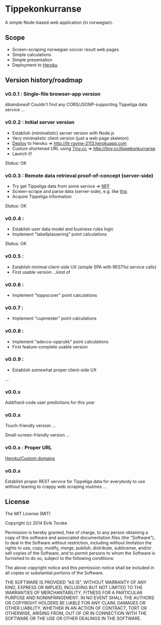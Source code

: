 # Tippekonkurranse

A simple Node-based web application (in norwegian).


## Scope
* Screen-scraping norwegian soccer result web pages
* Simple calculations
* Simple presentation
* Deployment to [Heroku][30]


## Version history/roadmap

### v0.0.1 : Single-file browser-app version
_Abandoned!_ Couldn't find any CORS/JSONP-supporting Tippeliga data service ...

### v0.0.2 : Initial server version
* Establish (minimalistic) server version with Node.js
* Very minimalistic client version (just a web page skeleton)
* [Deploy][31] to Heroku => http://lit-ravine-2113.herokuapp.com
* Custom shortened URL using [Tiny.cc][40] => http://tiny.cc/tippekonkurranse
* Launch it!

_Status_: OK

### v0.0.3 : Remote data retrieval proof-of-concept (server-side)
* Try get Tippeliga data from some service => [NFF][10]
* Screen-scrape and parse data (server-side), e.g. like [this][20]
* Acquire Tippeliga information

_Status_: OK

### v0.0.4 :
* Establish user data model and business rules logic
* Implement "tabellplassering" point calculations

_Status_: OK

### v0.0.5 :
* Establish minimal client-side UX (simple SPA with RESTful service calls)
* First usable version ...kind of

### v0.0.6 :
* Implement "toppscorer" point calculations

### v0.0.7 :
* Implement "cupmester" point calculations

### v0.0.8 :
* Implement "adecco-opprykk" point calculations
* First feature-complete usable version

### v0.0.9 :
* Establish somewhat proper client-side UX

...

### v0.0.x
Add/hard-code user predictions for this year

### v0.0.x
Touch-friendly version ...

Small-screen-friendly version ...

### v0.0.x : Proper URL
[Heroku/Custom domains][31]

### v0.0.x
Establish proper REST service for Tippeliga data for everybody to use without leaning to crappy web scraping routines ...


## License
The MIT License (MIT)

Copyright (c) 2014 Eirik Torske

Permission is hereby granted, free of charge, to any person obtaining a copy
of this software and associated documentation files (the "Software"), to deal
in the Software without restriction, including without limitation the rights
to use, copy, modify, merge, publish, distribute, sublicense, and/or sell
copies of the Software, and to permit persons to whom the Software is
furnished to do so, subject to the following conditions:

The above copyright notice and this permission notice shall be included in all
copies or substantial portions of the Software.

THE SOFTWARE IS PROVIDED "AS IS", WITHOUT WARRANTY OF ANY KIND, EXPRESS OR
IMPLIED, INCLUDING BUT NOT LIMITED TO THE WARRANTIES OF MERCHANTABILITY,
FITNESS FOR A PARTICULAR PURPOSE AND NONINFRINGEMENT. IN NO EVENT SHALL THE
AUTHORS OR COPYRIGHT HOLDERS BE LIABLE FOR ANY CLAIM, DAMAGES OR OTHER
LIABILITY, WHETHER IN AN ACTION OF CONTRACT, TORT OR OTHERWISE, ARISING FROM,
OUT OF OR IN CONNECTION WITH THE SOFTWARE OR THE USE OR OTHER DEALINGS IN THE
SOFTWARE.


[1]:  http://tiny.cc/tippekonkurranse
[2]:  http://lit-ravine-2113.herokuapp.com
[10]: http://www.fotball.no/Landslag_og_toppfotball/Toppfotball/tippeligaen
[20]: https://www.digitalocean.com/community/articles/how-to-use-node-js-request-and-cheerio-to-set-up-simple-web-scraping
[30]: https://www.heroku.com
[31]: https://devcenter.heroku.com/articles/getting-started-with-nodejs
[32]: https://devcenter.heroku.com/articles/custom-domains
[40]: http://tiny.cc
